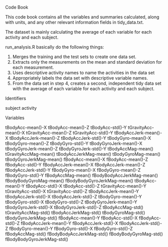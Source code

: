Code Book

This code book contains all the variables and summaries calculated, along with units, and any other relevant information fields in tidy_data.txt.

The dataset is mainly calculating the average of each variable for each activity and each subject. 

run_analysis.R basically do the following things:
1.	Merges the training and the test sets to create one data set.
2.	Extracts only the measurements on the mean and standard deviation for each measurement.
3.	Uses descriptive activity names to name the activities in the data set
4.	Appropriately labels the data set with descriptive variable names.
5.	From the data set in step 4, creates a second, independent tidy data set with the average of each variable for each activity and each subject.

Identifiers

subject
activity

Variables

tBodyAcc-mean()-X
tBodyAcc-mean()-Z
tBodyAcc-std()-Y
tGravityAcc-mean()-X
tGravityAcc-mean()-Z
tGravityAcc-std()-Y
tBodyAccJerk-mean()-X
tBodyAccJerk-mean()-Z
tBodyAccJerk-std()-Y
tBodyGyro-mean()-X
tBodyGyro-mean()-Z
tBodyGyro-std()-Y
tBodyGyroJerk-mean()-X
tBodyGyroJerk-mean()-Z
tBodyGyroJerk-std()-Y
tBodyAccMag-mean()
tGravityAccMag-mean()
tBodyAccJerkMag-mean()
tBodyGyroMag-mean()
tBodyGyroJerkMag-mean()
fBodyAcc-mean()-X
fBodyAcc-mean()-Z
fBodyAcc-std()-Y
fBodyAccJerk-mean()-X
fBodyAccJerk-mean()-Z
fBodyAccJerk-std()-Y
fBodyGyro-mean()-X
fBodyGyro-mean()-Z
fBodyGyro-std()-Y
fBodyAccMag-mean()
fBodyBodyAccJerkMag-mean()
fBodyBodyGyroMag-mean()
fBodyBodyGyroJerkMag-mean()
tBodyAcc-mean()-Y
tBodyAcc-std()-X
tBodyAcc-std()-Z
tGravityAcc-mean()-Y
tGravityAcc-std()-X
tGravityAcc-std()-Z
tBodyAccJerk-mean()-Y
tBodyAccJerk-std()-X
tBodyAccJerk-std()-Z
tBodyGyro-mean()-Y
tBodyGyro-std()-X
tBodyGyro-std()-Z
tBodyGyroJerk-mean()-Y
tBodyGyroJerk-std()-X
tBodyGyroJerk-std()-Z
tBodyAccMag-std()
tGravityAccMag-std()
tBodyAccJerkMag-std()
tBodyGyroMag-std()
tBodyGyroJerkMag-std()
fBodyAcc-mean()-Y
fBodyAcc-std()-X
fBodyAcc-std()-Z
fBodyAccJerk-mean()-Y
fBodyAccJerk-std()-X
fBodyAccJerk-std()-Z
fBodyGyro-mean()-Y
fBodyGyro-std()-X
fBodyGyro-std()-Z
fBodyAccMag-std()
fBodyBodyAccJerkMag-std()
fBodyBodyGyroMag-std()
fBodyBodyGyroJerkMag-std()
